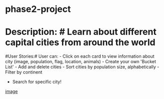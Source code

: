 # phase2-project

# Description: # Learn about different capital cities from around the world

#User Stories:#
User can:
	- Click on each card to view information about city (image, population, flag, location, animals)
	- Create your own 'Bucket List' -  Add and delete cities
	- Sort cities by population size, alphabetically
	- Filter by continent
  - Search for specific city!
  
  [image](https://github.com/sarahadean/phase2-project/assets/128323898/9e40b6ca-cb8c-4658-bce3-753bf54fe9b7)
